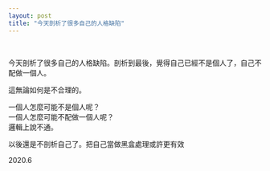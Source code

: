 ```yaml
---
layout: post
title: "今天剖析了很多自己的人格缺陷"
---
```


  
&nbsp;
&nbsp;



今天剖析了很多自己的人格缺陷。剖析到最後，覺得自己已經不是個人了，自己不配做一個人。

這無論如何是不合理的。

一個人怎麼可能不是個人呢？
<br>
一個人怎麼可能不配做一個人呢？
<br>
邏輯上說不通。

以後還是不剖析自己了。把自己當做黑盒處理或許更有效

2020.6